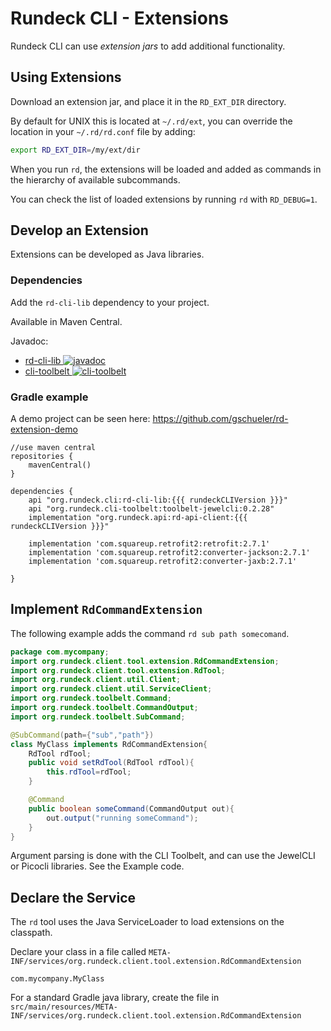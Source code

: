 # Rundeck CLI - Extensions

Rundeck CLI can use *extension jars* to add additional functionality.

## Using Extensions

Download an extension jar, and place it in the `RD_EXT_DIR` directory.

By default for UNIX this is located at `~/.rd/ext`, you can override the location in your `~/.rd/rd.conf` file by adding:

``` sh
export RD_EXT_DIR=/my/ext/dir
```

When you run `rd`, the extensions will be loaded and added as commands in the hierarchy of available subcommands.

You can check the list of loaded extensions by running `rd` with `RD_DEBUG=1`.

## Develop an Extension

Extensions can be developed as Java libraries.


### Dependencies

Add the `rd-cli-lib` dependency to your project.

Available in Maven Central.

Javadoc:

* [rd-cli-lib ![javadoc](https://javadoc.io/badge2/org.rundeck.cli/rd-cli-lib/javadoc.svg)](https://javadoc.io/doc/org.rundeck.cli/rd-cli-lib)
* [cli-toolbelt ![cli-toolbelt](https://javadoc.io/badge2/org.rundeck.cli-toolbelt/toolbelt/javadoc.svg)](https://javadoc.io/doc/org.rundeck.cli-toolbelt/toolbelt)


### Gradle example

A demo project can be seen here: <https://github.com/gschueler/rd-extension-demo>

~~~{groovy}
//use maven central
repositories {
    mavenCentral()
}

dependencies {
    api "org.rundeck.cli:rd-cli-lib:{{{ rundeckCLIVersion }}}"
    api "org.rundeck.cli-toolbelt:toolbelt-jewelcli:0.2.28"
    implementation "org.rundeck.api:rd-api-client:{{{ rundeckCLIVersion }}}"

    implementation 'com.squareup.retrofit2:retrofit:2.7.1'
    implementation 'com.squareup.retrofit2:converter-jackson:2.7.1'
    implementation 'com.squareup.retrofit2:converter-jaxb:2.7.1'

}
~~~

## Implement `RdCommandExtension`

The following example adds the command `rd sub path somecomand`.

```java
package com.mycompany;
import org.rundeck.client.tool.extension.RdCommandExtension;
import org.rundeck.client.tool.extension.RdTool;
import org.rundeck.client.util.Client;
import org.rundeck.client.util.ServiceClient;
import org.rundeck.toolbelt.Command;
import org.rundeck.toolbelt.CommandOutput;
import org.rundeck.toolbelt.SubCommand;

@SubCommand(path={"sub","path"})
class MyClass implements RdCommandExtension{
    RdTool rdTool;
    public void setRdTool(RdTool rdTool){
        this.rdTool=rdTool;
    }   

    @Command
    public boolean someCommand(CommandOutput out){
        out.output("running someCommand");
    }
}
```

Argument parsing is done with the CLI Toolbelt, and can use the JewelCLI or Picocli libraries.  See the Example code.

## Declare the Service

The `rd` tool uses the Java ServiceLoader to load extensions on the classpath.

Declare your class in a file called `META-INF/services/org.rundeck.client.tool.extension.RdCommandExtension`

    com.mycompany.MyClass

For a standard Gradle java library, create the file in `src/main/resources/META-INF/services/org.rundeck.client.tool.extension.RdCommandExtension`
